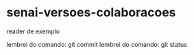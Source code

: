 # senai-versoes-colaboracoes


reader de exemplo

lembrei do comando: git commit
lembrei do comando: git status
